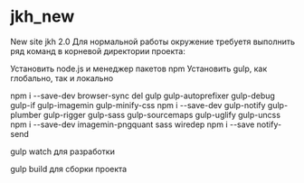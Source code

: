 # jkh_new
New site jkh 2.0
Для нормальной работы окружение требуетя выполнить ряд команд в корневой директории проекта:


Установить node.js и менеджер пакетов npm
Установить gulp, как глобально, так и локально

npm i --save-dev browser-sync del gulp gulp-autoprefixer gulp-debug gulp-if gulp-imagemin gulp-minify-css 
npm i --save-dev gulp-notify gulp-plumber gulp-rigger gulp-sass gulp-sourcemaps gulp-uglify gulp-uncss
npm i --save-dev imagemin-pngquant sass wiredep
npm i --save notify-send

gulp watch для разработки

gulp build для сборки проекта
